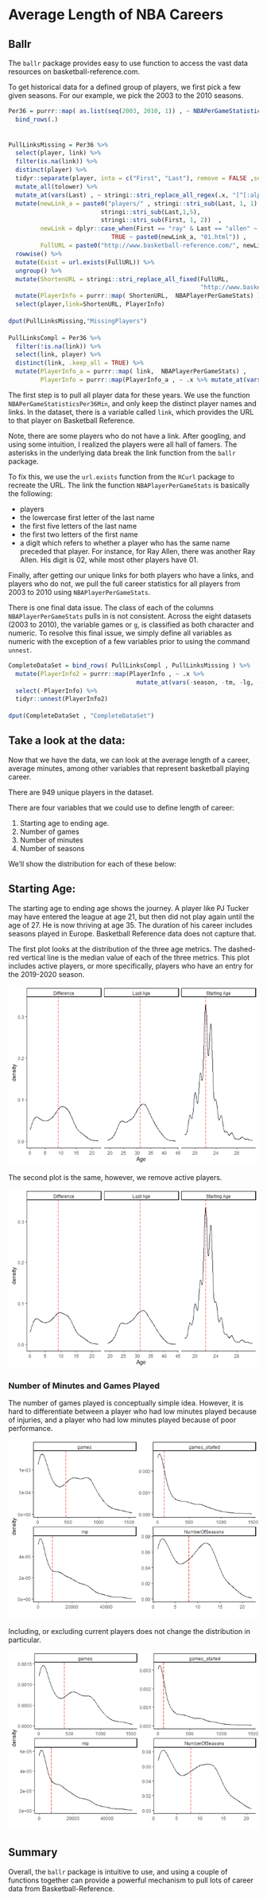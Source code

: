 Average Length of NBA Careers
================

## Ballr

The `ballr` package provides easy to use function to access the vast
data resources on basketball-reference.com.

To get historical data for a defined group of players, we first pick a
few given seasons. For our example, we pick the 2003 to the 2010
seasons.

``` r
Per36 = purrr::map( as.list(seq(2003, 2010, 1)) , ~ NBAPerGameStatisticsPer36Min(season = .x) ) %>% 
  bind_rows(.)


PullLinksMissing = Per36 %>%
  select(player, link) %>% 
  filter(is.na(link)) %>% 
  distinct(player) %>% 
  tidyr::separate(player, into = c("First", "Last"), remove = FALSE ,sep = "[ ]") %>% 
  mutate_all(tolower) %>% 
  mutate_at(vars(Last) , ~ stringi::stri_replace_all_regex(.x, "[^[:alpha:]]", "")) %>% 
  mutate(newLink_a = paste0("players/" , stringi::stri_sub(Last, 1, 1) , "/", 
                          stringi::stri_sub(Last,1,5),
                          stringi::stri_sub(First, 1, 2))  ,
         newLink = dplyr::case_when(First == "ray" & Last == "allen" ~ paste0(newLink_a, "02.html" ), 
                             TRUE ~ paste0(newLink_a, "01.html")) ,
         FullURL = paste0("http://www.basketball-reference.com/", newLink))  %>% 
  rowwise() %>% 
  mutate(Exist = url.exists(FullURL)) %>% 
  ungroup() %>% 
  mutate(ShortenURL = stringi::stri_replace_all_fixed(FullURL, 
                                                      "http://www.basketball-reference.com", "")) %>% 
  mutate(PlayerInfo = purrr::map( ShortenURL,  NBAPlayerPerGameStats) ) %>% 
  select(player,link=ShortenURL, PlayerInfo)

dput(PullLinksMissing,"MissingPlayers")

PullLinksCompl = Per36 %>% 
  filter(!is.na(link)) %>%
  select(link, player) %>% 
  distinct(link, .keep_all = TRUE) %>% 
  mutate(PlayerInfo_a = purrr::map( link,  NBAPlayerPerGameStats) ,
         PlayerInfo = purrr::map(PlayerInfo_a , ~ .x %>% mutate_at(vars(-season, -tm, -lg, -pos), as.numeric)) )
```

The first step is to pull all player data for these years. We use the
function `NBAPerGameStatisticsPer36Min`, and only keep the distinct
player names and links. In the dataset, there is a variable called
`link`, which provides the URL to that player on Basketball Reference.

Note, there are some players who do not have a link. After googling, and
using some intuition, I realized the players were all hall of famers.
The asterisks in the underlying data break the link function from the
`ballr` package.

To fix this, we use the `url.exists` function from the `RCurl` package
to recreate the URL. The link the function `NBAPlayerPerGameStats` is
basically the following:

  - players
  - the lowercase first letter of the last name
  - the first five letters of the last name
  - the first two letters of the first name
  - a digit which refers to whether a player who has the same name
    preceded that player. For instance, for Ray Allen, there was another
    Ray Allen. His digit is 02, while most other players have 01.

Finally, after getting our unique links for both players who have a
links, and players who do not, we pull the full career statistics for
all players from 2003 to 2010 using `NBAPlayerPerGameStats`.

There is one final data issue. The class of each of the columns
`NBAPlayerPerGameStats` pulls in is not consistent. Across the eight
datasets (2003 to 2010), the variable games or `g`, is classified as
both character and numeric. To resolve this final issue, we simply
define all variables as numeric with the exception of a few variables
prior to using the command `unnest`.

``` r
CompleteDataSet = bind_rows( PullLinksCompl , PullLinksMissing ) %>% 
  mutate(PlayerInfo2 = purrr::map(PlayerInfo , ~ .x %>% 
                                    mutate_at(vars(-season, -tm, -lg, -pos), as.numeric))) %>%
  select(-PlayerInfo) %>% 
  tidyr::unnest(PlayerInfo2)

dput(CompleteDataSet , "CompleteDataSet")
```

## Take a look at the data:

Now that we have the data, we can look at the average length of a
career, average minutes, among other variables that represent basketball
playing career.

There are 949 unique players in the dataset.

There are four variables that we could use to define length of career:

1.  Starting age to ending age.
2.  Number of games
3.  Number of minutes
4.  Number of seasons

We’ll show the distribution for each of these below:

## Starting Age:

The starting age to ending age shows the journey. A player like PJ
Tucker may have entered the league at age 21, but then did not play
again until the age of 27. He is now thriving at age 35. The duration of
his career includes seasons played in Europe. Basketball Reference data
does not capture that.

The first plot looks at the distribution of the three age metrics. The
dashed-red vertical line is the median value of each of the three
metrics. This plot includes active players, or more specifically,
players who have an entry for the 2019-2020 season.

![](AverageAgeNba_files/figure-gfm/ageplt1-1.png)<!-- -->

The second plot is the same, however, we remove active players.

![](AverageAgeNba_files/figure-gfm/ageplt2-1.png)<!-- -->

### Number of Minutes and Games Played

The number of games played is conceptually simple idea. However, it is
hard to differentiate between a player who had low minutes played
because of injuries, and a player who had low minutes played because of
poor performance.

![](AverageAgeNba_files/figure-gfm/PltOtherVars-1.png)<!-- -->

Including, or excluding current players does not change the distribution
in particular.

![](AverageAgeNba_files/figure-gfm/PltOtherVarsNtCurr-1.png)<!-- -->

## Summary

Overall, the `ballr` package is intuitive to use, and using a couple of
functions together can provide a powerful mechanism to pull lots of
career data from Basketball-Reference.
